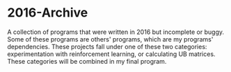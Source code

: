 # 2016-Archive
A collection of programs that were written in 2016 but incomplete or buggy. Some of these programs are others' programs, which are my programs' dependencies.
These projects fall under one of these two categories: experimentation with reinforcement learning, or calculating UB matrices. These categories will be combined in my final program.
